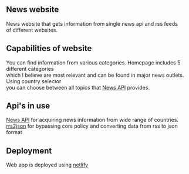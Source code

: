 
## News website

News website that gets information from single news api and rss feeds<br>
of different websites.

## Capabilities of website

You can find information from various categories. Homepage includes 5 different categories<br>
which I believe are most relevant and can be found in major news outlets. Using country selector<br>
you can choose between all topics that [News API](https://newsapi.org) provides.

## Api's in use

[News API](https://newsapi.org) for acquiring news information from wide range of countries.<br>
[rrs2json](https://rss2json.com) for bypassing cors policy and converting data from rss to json format

## Deployment

Web app is deployed using [netlify](https://www.netlify.com)